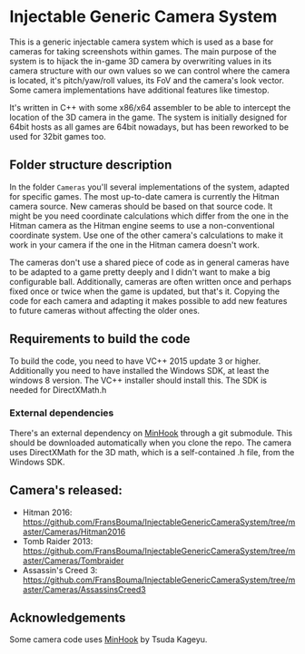 Injectable Generic Camera System
============================

This is a generic injectable camera system which is used as a base for cameras for taking screenshots within games. 
The main purpose of the system is to hijack the in-game 3D camera by overwriting values in its camera structure
with our own values so we can control where the camera is located, it's pitch/yaw/roll values,
its FoV and the camera's look vector. Some camera implementations have additional features like timestop.

It's written in C++ with some x86/x64 assembler to be able to intercept the location of the 3D camera in the game. 
The system is initially designed for 64bit hosts as all games are 64bit nowadays, but has been reworked to be used for 32bit games too. 

## Folder structure description

In the folder `Cameras` you'll several implementations of the system, adapted for specific games. The most up-to-date camera is currently the Hitman
camera source. New cameras should be based on that source code. It might be you need coordinate calculations which differ from the one in the Hitman
camera as the Hitman engine seems to use a non-conventional coordinate system. Use one of the other camera's calculations to make it work in your camera
if the one in the Hitman camera doesn't work.

The cameras don't use a shared piece of code as in general cameras have to be adapted to a game pretty deeply and I didn't want to make a big
configurable ball. Additionally, cameras are often written once and perhaps fixed once or twice when the game is updated, but that's it. Copying
the code for each camera and adapting it makes possible to add new features to future cameras without affecting the older ones. 

## Requirements to build the code
To build the code, you need to have VC++ 2015 update 3 or higher. Additionally you need to have installed the Windows SDK, at least the 
windows 8 version. The VC++ installer should install this. The SDK is needed for DirectXMath.h

### External dependencies
There's an external dependency on [MinHook](https://github.com/TsudaKageyu/minhook) through a git submodule. This should be downloaded
automatically when you clone the repo. The camera uses DirectXMath for the 3D math, which is a self-contained .h file, from the Windows SDK. 

## Camera's released: 
* Hitman 2016: https://github.com/FransBouma/InjectableGenericCameraSystem/tree/master/Cameras/Hitman2016
* Tomb Raider 2013: https://github.com/FransBouma/InjectableGenericCameraSystem/tree/master/Cameras/Tombraider
* Assassin's Creed 3: https://github.com/FransBouma/InjectableGenericCameraSystem/tree/master/Cameras/AssassinsCreed3

## Acknowledgements
Some camera code uses [MinHook](https://github.com/TsudaKageyu/minhook) by Tsuda Kageyu.


